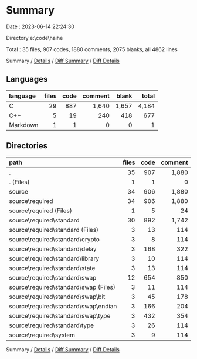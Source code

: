 # Summary

Date : 2023-06-14 22:24:30

Directory e:\\code\\haihe

Total : 35 files,  907 codes, 1880 comments, 2075 blanks, all 4862 lines

Summary / [Details](details.md) / [Diff Summary](diff.md) / [Diff Details](diff-details.md)

## Languages
| language | files | code | comment | blank | total |
| :--- | ---: | ---: | ---: | ---: | ---: |
| C | 29 | 887 | 1,640 | 1,657 | 4,184 |
| C++ | 5 | 19 | 240 | 418 | 677 |
| Markdown | 1 | 1 | 0 | 0 | 1 |

## Directories
| path | files | code | comment | blank | total |
| :--- | ---: | ---: | ---: | ---: | ---: |
| . | 35 | 907 | 1,880 | 2,075 | 4,862 |
| . (Files) | 1 | 1 | 0 | 0 | 1 |
| source | 34 | 906 | 1,880 | 2,075 | 4,861 |
| source\\required | 34 | 906 | 1,880 | 2,075 | 4,861 |
| source\\required (Files) | 1 | 5 | 24 | 3 | 32 |
| source\\required\\standard | 30 | 892 | 1,742 | 1,906 | 4,540 |
| source\\required\\standard (Files) | 3 | 13 | 114 | 166 | 293 |
| source\\required\\standard\\crypto | 3 | 8 | 114 | 167 | 289 |
| source\\required\\standard\\delay | 3 | 168 | 322 | 224 | 714 |
| source\\required\\standard\\library | 3 | 10 | 114 | 165 | 289 |
| source\\required\\standard\\state | 3 | 13 | 114 | 166 | 293 |
| source\\required\\standard\\swap | 12 | 654 | 850 | 857 | 2,361 |
| source\\required\\standard\\swap (Files) | 3 | 11 | 114 | 166 | 291 |
| source\\required\\standard\\swap\\bit | 3 | 45 | 178 | 178 | 401 |
| source\\required\\standard\\swap\\endian | 3 | 166 | 204 | 205 | 575 |
| source\\required\\standard\\swap\\type | 3 | 432 | 354 | 308 | 1,094 |
| source\\required\\standard\\type | 3 | 26 | 114 | 161 | 301 |
| source\\required\\system | 3 | 9 | 114 | 166 | 289 |

Summary / [Details](details.md) / [Diff Summary](diff.md) / [Diff Details](diff-details.md)